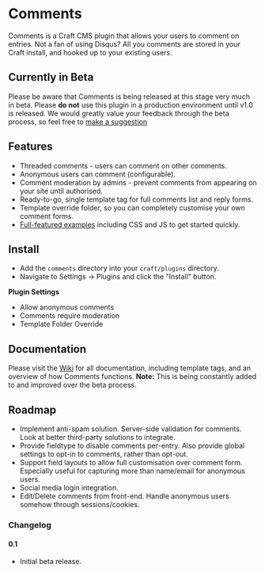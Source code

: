 # Comments

Comments is a Craft CMS plugin that allows your users to comment on entries. Not a fan of using Disqus? All you comments are stored in your Craft install, and hooked up to your existing users.


## Currently in Beta

Please be aware that Comments is being released at this stage very much in beta. Please **do not** use this plugin in a production environment until v1.0 is released. We would greatly value your feedback through the beta process, so feel free to [make a suggestion](https://github.com/engram-design/Comments/issues)


## Features

- Threaded comments - users can comment on other comments.
- Anonymous users can comment (configurable).
- Comment moderation by admins - prevent comments from appearing on your site until authorised.
- Ready-to-go, single template tag for full comments list and reply forms.
- Template override folder, so you can completely customise your own comment forms.
- [Full-featured examples](https://github.com/engram-design/Comments/wiki) including CSS and JS to get started quickly.


## Install

- Add the `comments` directory into your `craft/plugins` directory.
- Navigate to Settings -> Plugins and click the "Install" button.

**Plugin Settings**

- Allow anonymous comments
- Comments require moderation
- Template Folder Override


## Documentation

Please visit the [Wiki](https://github.com/engram-design/Comments/wiki) for all documentation, including template tags, and an overview of how Comments functions. **Note:** This is being constantly added to and improved over the beta process.


## Roadmap

- Implement anti-spam solution. Server-side validation for comments. Look at better third-party solutions to integrate.
- Provide fieldtype to disable comments per-entry. Also provide global settings to opt-in to comments, rather than opt-out.
- Support field layouts to allow full customisation over comment form. Especially useful for capturing more than name/email for anonymous users.
- Social media login integration.
- Edit/Delete comments from front-end. Handle anonymous users somehow through sessions/cookies.


### Changelog

#### 0.1

- Initial beta release.
